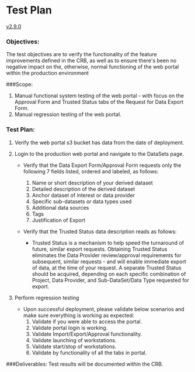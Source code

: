 # Test Plan

[v2.9.0](https://github.com/USDOT-SDC/sdc-dot-webportal/tree/2.9.0)

### Objectives:
The test objectives are to verify the functionality of the feature improvements defined in the CRB, as well as to ensure there's been no negative impact on the, otherwise, normal functioning of the web portal within the production environment

###Scope:
1. Manual functional system testing of the web portal - with focus on the Approval Form and Trusted Status tabs of the Request for Data Export Form.
2. Manual regression testing of the web portal.

### Test Plan:
1. Verify the web portal s3 bucket has data from the date of deployment. 

2. Login to the production web portal and navigate to the DataSets page.
   - Verify that the Data Export Form/Approval Form requests only the following 7 fields listed, ordered and labeled, as follows:
      1. Name or short description of your derived dataset
      2. Detailed description of the derived dataset
      3. Anchor dataset of interest or data provider
      4. Specific sub-datasets or data types used
      5. Additional data sources
      6. Tags
      7. Justification of Export

   - Verify that the Trusted Status data description reads as follows:
     - Trusted Status is a mechanism to help speed the turnaround of future, similar export requests. Obtaining Trusted Status eliminates the Data Provider review/approval requirements for subsequent, similar requests - and will enable immediate export of data, at the time of your request.
           A separate Trusted Status should be acquired, depending on each specific combination of Project, Data Provider, and Sub-DataSet/Data Type requested for export.

3. Perform regression testing
   - Upon successful deployment, please validate below scenarios and make sure everything is working as expected:
      1. Validate if you were able to access the portal.
      2. Validate portal login is working.
      3. Validate Import/Export/Approval functionality.
      4. Validate launching of workstations.
      5. Validate start/stop of workstations.
      6. Validate by functionality of all the tabs in portal.
      
###Deliverables:
Test results will be documented within the CRB.

